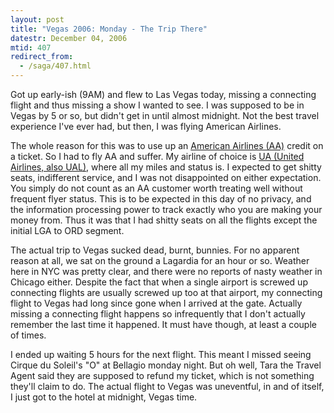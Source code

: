 ```yaml
---
layout: post
title: "Vegas 2006: Monday - The Trip There"
datestr: December 04, 2006
mtid: 407
redirect_from:
  - /saga/407.html
---
```


Got up early-ish (9AM) and flew to Las Vegas today, missing a connecting flight and thus missing a show I wanted to see.  I was supposed to be in Vegas by 5 or so, but didn't get in until almost midnight.  Not the best travel experience I've ever had, but then, I was flying American Airlines.

The whole reason for this was to use up an <a href="http://www.aa.com">American Airlines (AA)</a> credit on a ticket. So I had to fly AA and suffer. My airline of choice is <a href="http://www.united.com">UA (United Airlines, also UAL)</a>, where all my miles and status is. I expected to get shitty seats, indifferent service, and I was not disappointed on either expectation. You simply do not count as an AA customer worth treating well without frequent flyer status. This is to be expected in this day of no privacy, and the information processing power to track exactly who you are making your money from. Thus it was that I had shitty seats on all the flights except the initial LGA to ORD segment.

The actual trip to Vegas sucked dead, burnt, bunnies. For no apparent reason at all, we sat on the ground a Lagardia for an hour or so. Weather here in NYC was pretty clear, and there were no reports of nasty weather in Chicago either. Despite the fact that when a single airport is screwed up connecting flights are usually screwed up too at that airport, my connecting flight to Vegas had long since gone when I arrived at the gate. Actually missing a connecting flight happens so infrequently that I don't actually remember the last time it happened. It must have though, at least a couple of times.

I ended up waiting 5 hours for the next flight. This meant I missed seeing Cirque du Soleil's &quot;O&quot; at Bellagio monday night. But oh well, Tara the Travel Agent said they are supposed to refund my ticket, which is not something they'll claim to do. The actual flight to Vegas was uneventful, in and of itself, I just got to the hotel at midnight, Vegas time.

